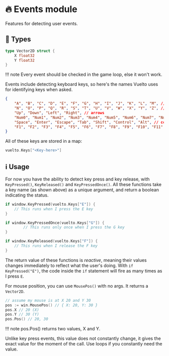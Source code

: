 <!--markdownlint-disable md010-->
# 🔥 Events module

Features for detecting user events.

## 🔢 Types

```go
type Vector2D struct {
	X float32
	Y float32
}
```

!!! note
    Every event should be checked in the game loop, else it won't work.

Events include detecting keyboard keys, so here's the names Vuelto uses for identifying keys when asked.

```json
{
    "A", "B", "C", "D", "E", "F", "G", "H", "I", "J", "K", "L", "M", // letters
    "N", "O", "P", "Q", "R", "S", "T", "U", "V", "W", "X", "Y", "Z", // letters
    "Up", "Down", "Left", "Right", // arrows
    "Num0", "Num1", "Num2", "Num3", "Num4", "Num5", "Num6", "Num7", "Num8", "Num9", // numberpad
    "Space", "Enter", "Escape", "Tab", "Shift", "Control", "Alt", // command keys
    "F1", "F2", "F3", "F4", "F5", "F6", "F7", "F8", "F9", "F10", "F11", "F12", // function keys
}
```

All of these keys are stored in a map:

```go
vuelto.Keys["<Key-here>"]
```

## ℹ️ Usage

For now you have the ability to detect key press and key release, with `KeyPressed()`, `KeyReleased()` and `KeyPressedOnce()`. All these functions take a key name (as shown above) as a unique argument, and return a boolean indicating the status.

```go
if window.KeyPressed(vuelto.Keys["E"]) {
    // This runs when I press the E key
}

if window.KeyPressedOnce(vuelto.Keys["G"]) {
		// This runs only once when I press the G key
}

if window.KeyReleased(vuelto.Keys["F"]) {
    // This runs when I release the F key
}
```

The return value of these functions is _reactive_, meaning their values changes immediately to reflect what the user's doing. With `if KeyPressed("E")`, the code inside the `if` statement will fire as many times as I press `E`.

For mouse position, you can use `MousePos()` with no args. It returns a `Vector2D`.

```go
// assume my mouse is at X 20 and Y 30
pos := win.MousePos() // { X: 20, Y: 30 }
pos.X // 20 (X)
pos.Y // 30 (Y)
pos.Pos() // 20, 30
```

!!! note
    pos.Pos() returns two values, X and Y.

Unlike key press events, this value does not constantly change, it gives the exact value for the moment of the call. Use loops if you constantly need the value.
